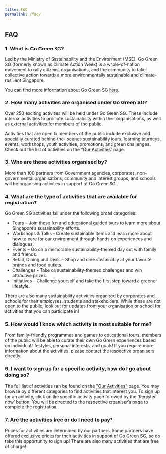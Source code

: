 ```yaml
---
title: FAQ
permalink: /faq/
---
```

## **FAQ**

### 1. What is Go Green SG?
Led by the Ministry of Sustainability and the Environment (MSE), Go Green SG (formerly known as
Climate Action Week) is a whole-of-nation movement to rally citizens, organisations, and the community
to take collective action towards a more environmentally sustainable and climate-resilient Singapore.

You can find more information about Go Green SG [here](https://www.gogreen.gov.sg/about/our-story/).

### 2. How many activities are organised under Go Green SG?
Over 250 exciting activities will be held under Go Green SG. These include internal activities to
promote sustainability within their organisations, as well as external activities for members of the
public. 

Activities that are open to members of the public include exclusive and specially curated behind-the-
scenes sustainability tours, learning journeys, events, workshops, youth activities, promotions, and
green challenges. Check out the list of activities on the “[Our Activities](https://www.gogreen.gov.sg/programmes/)” page.

### 3. Who are these activities organised by?
More than 100 partners from Government agencies, corporates, non-governmental
organisations, community and interest groups, and schools will be organising activities in
support of Go Green SG.

### 4. What are the type of activities that are available for registration?
Go Green SG activities fall under the following broad categories:
- Tours – Join these fun and educational guided tours to learn more about Singapore’s
sustainability efforts.
- Workshops &amp; Talks – Create sustainable items and learn more about how to care for our environment
through hands-on experiences and dialogues.
- Events – Go on a memorable sustainability-themed day out with family and friends.
- Retail, Dining and Deals - Shop and dine sustainably at your favorite brands and food outlets.
- Challenges - Take on sustainability-themed challenges and win attractive prizes.
- Initiatives – Challenge yourself and take the first step toward a greener lifestyle.<br>

There are also many sustainability activities organised by corporates and schools for their employees,
students and stakeholders. While these are not open to the public, look out for updates from your
organisation or school for activities that you can participate in!

### 5. How would I know which activity is most suitable for me?
From family-friendly programmes and games to educational tours, members of the public will be able to
curate their own Go Green experiences based on individual lifestyles, personal interests, and goals! If
you require more information about the activities, please contact the respective organisers directly.

### 6. I want to sign up for a specific activity, how do I go about doing so?
The full list of activities can be found on the ["Our Activities"](https://www.gogreen.gov.sg/programmes/) page. You may browse by different
categories to find
activities that interest you. To sign up for an activity, click on the specific activity page followed by the
‘Register now’ button. You will be directed to the respective organiser’s page to complete the
registration.

### 7. Are the activities free or do I need to pay?
Prices for activities are determined by our partners. Some partners have offered exclusive prices for
their activities in support of Go Green SG, so do take this opportunity to sign up! There are also many
activities that are free of charge!